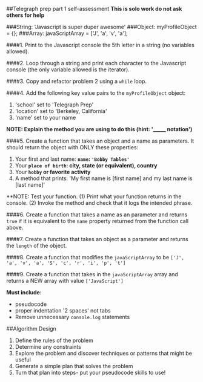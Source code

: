 ##Telegraph prep part 1 self-assessment
**This is solo work do not ask others for help**

###String: 'Javascript is super duper awesome'
###Object: myProfileObject = {};
###Array: javaScriptArray = ['J', 'a', 'v', 'a'];

####1. Print to the Javascript console the 5th letter in a string (no variables allowed).

####2. Loop through a string and print each character to the Javascript console (the only variable allowed is the iterator).

####3. Copy and refactor problem 2 using a `while` loop.

####4. Add the following key value pairs to the `myProfileObject` object: 
  1. 'school' set to 'Telegraph Prep'
  2. 'location' set to 'Berkeley, California'
  3. 'name' set to your name

  **NOTE: Explain the method you are using to do this (hint: '_____ notation')**

####5. Create a function that takes an object and a name as parameters. It should return the object with ONLY these properties:
  1. Your first and last name: **`name`: `'Bobby Tables'`**
  2. Your **`place of birth`: city, state (or equivalent), country**
  3. Your **`hobby` or favorite activity**
  4. A method that prints: 'My first name is [first name] and my last name is [last name]' 

**NOTE: Test your function. 
  (1) Print what your function returns in the console. 
  (2) Invoke the method and check that it logs the intended phrase.

####6. Create a function that takes a name as an parameter and returns `true` if it is equivalent to the `name` property returned from the function call above.

####7. Create a function that takes an object as a parameter and returns the `length` of the object.

####8. Create a function that modifies the `javaScriptArray` to be `['J', 'a', 'v', 'a', 'S', 'c', 'r', 'i', 'p', 't']`

####9. Create a function that takes in the `javaScriptArray` array and returns a NEW array with value `['JavaScript']`


**Must include:**
- pseudocode
- proper indentation '2 spaces' not tabs
- Remove unnecessary `console.log` statements

##Algorithm Design
1. Define the rules of the problem
2. Determine any constraints
3. Explore the problem and discover techniques or patterns that might be useful
4. Generate a simple plan that solves the problem
5. Turn that plan into steps- put your pseudocode skills to use!


